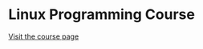 
# Linux Programming Course

[Visit the course page](https://courses.igankevich.com/linux-programming/)
